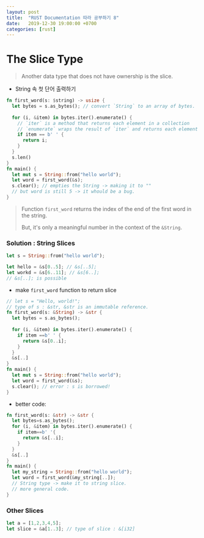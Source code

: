 ```yaml
---
layout: post
title:  "RUST Documentation 따라 공부하기 8"
date:   2019-12-30 19:00:00 +0700
categories: [rust]
---
```


# The Slice Type

> Another data type that does not have ownership is the slice.



* String 속 첫 단어 출력하기

```rust
fn first_word(s: $string) -> usize {
  let bytes = s.as_bytes(); // convert `String` to an array of bytes.
  
  for (i, &item) in bytes.iter().enumerate() {
    // `iter` is a method that returns each element in a collection
    // `enumerate` wraps the result of `iter` and returns each element as part of a tuple instead : (index, reference) .
    if item == b' ' {
      return i;
    }
  }
  s.len()
}
fn main() {
  let mut s = String::from("hello world");
  let word = first_word(&s);
  s.clear(); // empties the String -> making it to ""
  // but word is still 5 -> it whould be a bug.
}
```

> Function `first_word`  returns the index of the end of the first word in the string.
>
> But, it's only a meaningful number in the context of the `&String`.



### Solution : String Slices

```rust
let s = String::from("hello world");

let hello = &s[0..5]; // &s[..5];
let workd = &s[6..11]; // &s[6..];
// &s[..]; is possible
```



* make `first_word` function to return slice

```rust 
// let s = "Hello, world!";
// type of s : &str, &str is an immutable reference.
fn first_word(s: &String) -> &str {
  let bytes = s.as_bytes();
  
  for (i, &item) in bytes.iter().enumerate() {
    if item ==b' ' {
      return &s[0..i];
    }
  }
  &s[..]
}
fn main() {
  let mut s = String::from("hello world");
  let word = first_word(&s);
  s.clear(); // error : s is borrowed!
}
```



* better code:

```rust
fn first_word(s: &str) -> &str {
  let bytes=s.as_bytes();
  for (i, &item) in bytes.iter().enumerate() {
    if item==b' '{
      return &s[..i];
    }
  }
  &s[..]
}
fn main() {
  let my_string = String::from("hello world");
  let word = first_word(&my_string[..]);
  // String type -> make it to string slice.
  // more general code. 
}
```



### Other Slices

```rust
let a = [1,2,3,4,5];
let slice = &a[1..3]; // type of slice : &[i32]
```

